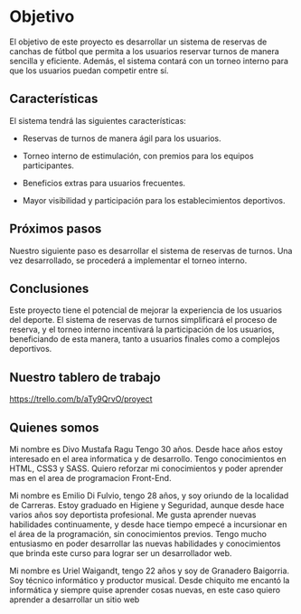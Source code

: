 # Objetivo

El objetivo de este proyecto es desarrollar un sistema de reservas de canchas de fútbol que permita a los usuarios reservar turnos de manera sencilla y eficiente. Además, el sistema contará con un torneo interno para que los usuarios puedan competir entre sí.

## Características

El sistema tendrá las siguientes características:

- Reservas de turnos de manera ágil para los usuarios.

- Torneo interno de estimulación, con premios para los equipos participantes. 

- Beneficios extras para usuarios frecuentes.

- Mayor visibilidad y participación para los establecimientos deportivos. 

## Próximos pasos

Nuestro siguiente paso es desarrollar el sistema de reservas de turnos. Una vez desarrollado, se procederá a implementar el torneo interno.

## Conclusiones

Este proyecto tiene el potencial de mejorar la experiencia de los usuarios del deporte. El sistema de reservas de turnos simplificará el proceso de reserva, y el torneo interno incentivará la participación de los usuarios, beneficiando de esta manera, tanto a usuarios finales como a complejos deportivos.

## Nuestro tablero de trabajo 

https://trello.com/b/aTy9QrvO/proyect

## Quienes somos 

Mi nombre es Divo Mustafa Ragu Tengo 30 años. Desde hace años estoy interesado en el area informatica y de desarrollo. Tengo conocimientos en HTML, CSS3 y SASS. Quiero reforzar mi conocimientos y poder aprender mas en el area de programacion Front-End.

Mi nombre es Emilio Di Fulvio, tengo 28 años, y soy oriundo de la localidad de Carreras. Estoy graduado en Higiene y Seguridad, aunque desde hace varios años soy deportista profesional. Me gusta aprender nuevas habilidades continuamente, y desde hace tiempo empecé a incursionar en el área de la programación, sin conocimientos previos. Tengo mucho entusiasmo en poder desarrollar las nuevas habilidades y conocimientos que brinda este curso para lograr ser un desarrollador web.

Mi nombre es Uriel Waigandt, tengo 22 años y soy de Granadero Baigorria. Soy técnico informático y productor musical. Desde chiquito me encantó la informática y siempre quise aprender cosas nuevas, en este caso quiero aprender a desarrollar un sitio web

